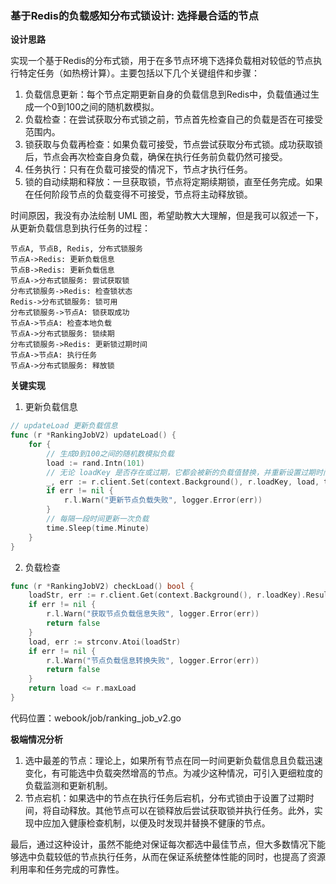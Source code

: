 ### 基于Redis的负载感知分布式锁设计: 选择最合适的节点

**设计思路**

实现一个基于Redis的分布式锁，用于在多节点环境下选择负载相对较低的节点执行特定任务（如热榜计算）。主要包括以下几个关键组件和步骤：

1. 负载信息更新：每个节点定期更新自身的负载信息到Redis中，负载值通过生成一个0到100之间的随机数模拟。
2. 负载检查：在尝试获取分布式锁之前，节点首先检查自己的负载是否在可接受范围内。
3. 锁获取与负载再检查：如果负载可接受，节点尝试获取分布式锁。成功获取锁后，节点会再次检查自身负载，确保在执行任务前负载仍然可接受。
4. 任务执行：只有在负载可接受的情况下，节点才执行任务。
5. 锁的自动续期和释放：一旦获取锁，节点将定期续期锁，直至任务完成。如果在任何阶段节点的负载变得不可接受，节点将主动释放锁。

时间原因，我没有办法绘制 UML 图，希望助教大大理解，但是我可以叙述一下，从更新负载信息到执行任务的过程：

```text
节点A, 节点B, Redis, 分布式锁服务
节点A->Redis: 更新负载信息
节点B->Redis: 更新负载信息
节点A->分布式锁服务: 尝试获取锁
分布式锁服务->Redis: 检查锁状态
Redis->分布式锁服务: 锁可用
分布式锁服务->节点A: 锁获取成功
节点A->节点A: 检查本地负载
节点A->分布式锁服务: 锁续期
分布式锁服务->Redis: 更新锁过期时间
节点A->节点A: 执行任务
节点A->分布式锁服务: 释放锁
```

**关键实现**

1. 更新负载信息
```go
// updateLoad 更新负载信息
func (r *RankingJobV2) updateLoad() {
	for {
		// 生成0到100之间的随机数模拟负载
		load := rand.Intn(101)
		// 无论 loadKey 是否存在或过期，它都会被新的负载值替换，并重新设置过期时间
		_, err := r.client.Set(context.Background(), r.loadKey, load, time.Minute+time.Second*5).Result()
		if err != nil {
			r.l.Warn("更新节点负载失败", logger.Error(err))
		}
		// 每隔一段时间更新一次负载
		time.Sleep(time.Minute)
	}
}
```

2. 负载检查
```go
func (r *RankingJobV2) checkLoad() bool {
	loadStr, err := r.client.Get(context.Background(), r.loadKey).Result()
	if err != nil {
		r.l.Warn("获取节点负载信息失败", logger.Error(err))
		return false
	}
	load, err := strconv.Atoi(loadStr)
	if err != nil {
		r.l.Warn("节点负载信息转换失败", logger.Error(err))
		return false
	}
	return load <= r.maxLoad
}
```

代码位置：webook/job/ranking_job_v2.go

**极端情况分析**
1. 选中最差的节点：理论上，如果所有节点在同一时间更新负载信息且负载迅速变化，有可能选中负载突然增高的节点。为减少这种情况，可引入更细粒度的负载监测和更新机制。
2. 节点宕机：如果选中的节点在执行任务后宕机，分布式锁由于设置了过期时间，将自动释放。其他节点可以在锁释放后尝试获取锁并执行任务。此外，实现中应加入健康检查机制，以便及时发现并替换不健康的节点。

最后，通过这种设计，虽然不能绝对保证每次都选中最佳节点，但大多数情况下能够选中负载较低的节点执行任务，从而在保证系统整体性能的同时，也提高了资源利用率和任务完成的可靠性。